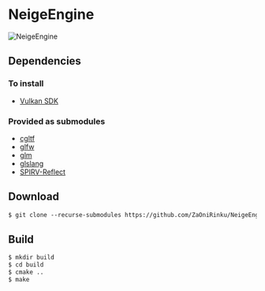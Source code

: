 # NeigeEngine

![NeigeEngine](https://i.imgur.com/Pf8Esjf.png)

## Dependencies
### To install
 - [Vulkan SDK](https://vulkan.lunarg.com/sdk/home)
### Provided as submodules
- [cgltf](https://github.com/jkuhlmann/cgltf)
- [glfw](https://www.glfw.org/)
- [glm](https://github.com/g-truc/glm)
- [glslang](https://github.com/KhronosGroup/glslang)
- [SPIRV-Reflect](https://github.com/KhronosGroup/SPIRV-Reflect)
## Download
```txt
$ git clone --recurse-submodules https://github.com/ZaOniRinku/NeigeEngine.git
```
## Build
```txt
$ mkdir build
$ cd build
$ cmake ..
$ make
```
